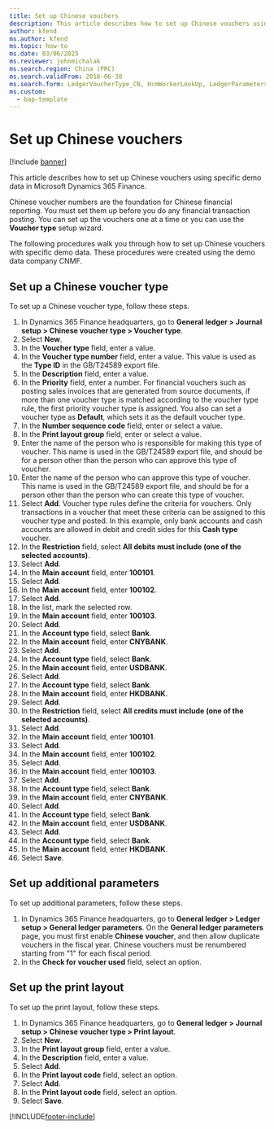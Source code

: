 ```yaml
---
title: Set up Chinese vouchers
description: This article describes how to set up Chinese vouchers using specific demo data in Microsoft Dynamics 365 Finance.
author: kfend
ms.author: kfend
ms.topic: how-to
ms.date: 03/06/2025
ms.reviewer: johnmichalak
ms.search.region: China (PRC)
ms.search.validFrom: 2016-06-30
ms.search.form: LedgerVoucherType_CN, HcmWorkerLookUp, LedgerParameters, LedgerPrintLayoutGroup_CN
ms.custom: 
  - bap-template
---
```


# Set up Chinese vouchers

[!include [banner](../../includes/banner.md)]

This article describes how to set up Chinese vouchers using specific demo data in Microsoft Dynamics 365 Finance.

Chinese voucher numbers are the foundation for Chinese financial reporting. You must set them up before you do any financial transaction posting. You can set up the vouchers one at a time or you can use the **Voucher type** setup wizard.

The following procedures walk you through how to set up Chinese vouchers with specific demo data. These procedures were created using the demo data company CNMF.

## Set up a Chinese voucher type

To set up a Chinese voucher type, follow these steps.

1. In Dynamics 365 Finance headquarters, go to **General ledger \> Journal setup \> Chinese voucher type \> Voucher type**.
1. Select **New**.
1. In the **Voucher type** field, enter a value.
1. In the **Voucher type number** field, enter a value. This value is used as the **Type ID** in the GB/T24589 export file.  
1. In the **Description** field, enter a value.
1. In the **Priority** field, enter a number. For financial vouchers such as posting sales invoices that are generated from source documents, if more than one voucher type is matched according to the voucher type rule, the first priority voucher type is assigned. You also can set a voucher type as **Default**, which sets it as the default voucher type.  
1. In the **Number sequence code** field, enter or select a value.
1. In the **Print layout group** field, enter or select a value.
1. Enter the name of the person who is responsible for making this type of voucher. This name is used in the GB/T24589 export file, and should be for a person other than the person who can approve this type of voucher.  
1. Enter the name of the person who can approve this type of voucher. This name is used in the GB/T24589 export file, and should be for a person other than the person who can create this type of voucher.  
1. Select **Add**. Voucher type rules define the criteria for vouchers. Only transactions in a voucher that meet these criteria can be assigned to this voucher type and posted. In this example, only bank accounts and cash accounts are allowed in debit and credit sides for this **Cash type** voucher.  
1. In the **Restriction** field, select **All debits must include (one of the selected accounts)**.
1. Select **Add**.
1. In the **Main account** field, enter **100101**.
1. Select **Add**.
1. In the **Main account** field, enter **100102**.
1. Select **Add**.
1. In the list, mark the selected row.
1. In the **Main account** field, enter **100103**.
1. Select **Add**.
1. In the **Account type** field, select **Bank**.
1. In the **Main account** field, enter **CNYBANK**.
1. Select **Add**.
1. In the **Account type** field, select **Bank**.
1. In the **Main account** field, enter **USDBANK**.
1. Select **Add**.
1. In the **Account type** field, select **Bank**.
1. In the **Main account** field, enter **HKDBANK**.
1. Select **Add**.
1. In the **Restriction** field, select **All credits must include (one of the selected accounts)**.
1. Select **Add**.
1. In the **Main account** field, enter **100101**.
1. Select **Add**.
1. In the **Main account** field, enter **100102**.
1. Select **Add**.
1. In the **Main account** field, enter **100103**.
1. Select **Add**.
1. In the **Account type** field, select **Bank**.
1. In the **Main account** field, enter **CNYBANK**.
1. Select **Add**.
1. In the **Account type** field, select **Bank**.
1. In the **Main account** field, enter **USDBANK**.
1. Select **Add**.
1. In the **Account type** field, select **Bank**.
1. In the **Main account** field, enter **HKDBANK**.
1. Select **Save**.

## Set up additional parameters

To set up additional parameters, follow these steps.

1. In Dynamics 365 Finance headquarters, go to **General ledger \> Ledger setup \> General ledger parameters**. On the **General ledger parameters** page, you must first enable **Chinese voucher**, and then allow duplicate vouchers in the fiscal year. Chinese vouchers must be renumbered starting from "1" for each fiscal period.  
1. In the **Check for voucher used** field, select an option.

## Set up the print layout

To set up the print layout, follow these steps.

1. In Dynamics 365 Finance headquarters, go to **General ledger \> Journal setup \> Chinese voucher type \> Print layout**.
1. Select **New**.
1. In the **Print layout group** field, enter a value.
1. In the **Description** field, enter a value.
1. Select **Add**.
1. In the **Print layout code** field, select an option.
1. Select **Add**.
1. In the **Print layout code** field, select an option.
1. Select **Save**.



[!INCLUDE[footer-include](../../../includes/footer-banner.md)]
